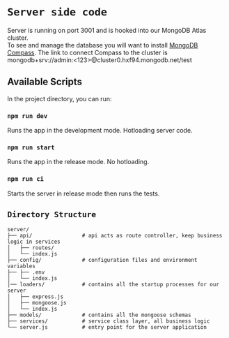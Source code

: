 # `Server side code`

Server is running on port 3001 and is hooked into our MongoDB Atlas cluster.\
To see and manage the database you will want to install [MongoDB Compass](https://www.mongodb.com/try/download/compass).
The link to connect Compass to the cluster is mongodb+srv://admin:<123>@cluster0.hxf94.mongodb.net/test

## Available Scripts

In the project directory, you can run:

### `npm run dev`

Runs the app in the development mode. Hotloading server code.

### `npm run start`

Runs the app in the release mode. No hotloading.

### `npm run ci`

Starts the server in release mode then runs the tests.

## `Directory Structure`
```
server/
├── api/                # api acts as route controller, keep business logic in services
│   ├── routes/
│   └── index.js
├── config/             # configuration files and environment variables
├── ├── .env
│   └── index.js
│── loaders/            # contains all the startup processes for our server
│   ├── express.js
│   ├── mongoose.js
│   └── index.js
├── models/             # contains all the mongoose schemas
├── services/           # service class layer, all business logic
└── server.js           # entry point for the server application
```
